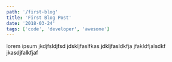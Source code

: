 ```yaml
---
path: '/first-blog'
title: 'First Blog Post'
date: '2018-03-24'
tags: ['code', 'developer', 'awesome']
---
```


lorem ipsum jkdjfsldjfsd jdskljfaslfkas jdkljfasldkfja jfakldfjalsdkf jkasdjfalkfjaf
